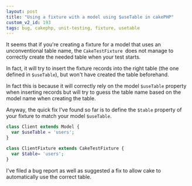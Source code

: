 ```yaml
---
layout: post
title: "Using a fixture with a model using $useTable in cakePHP"
custom_v2_id: 193
tags: bug, cakephp, unit-testing, fixture, usetable
---
```


It seems that if you're creating a fixture for a model that uses an
unconventional table name, the `CakeTestFixture `does not manage to correctly
create the needed table when your test starts.

In fact, it will try to insert the fixture records into the right table (the
one defined in `$useTable`), but won't have created the table beforehand.

In fact this is because it will correctly rely on the model `$useTable`
property when inserting records but will try to guess the table name based on
the model name when creating the table.

Anyway, the quick fix I've found so far is to define the `$table` property of
your fixture to match your model `$useTable`.


```php
class Client extends Model {
  var $useTable = 'users';
}

class ClientFixture extends CakeTestFixture {
  var $table= 'users';
}
```


I've filed a bug report as well as suggested a fix to allow cake to
automatically use the correct table.
